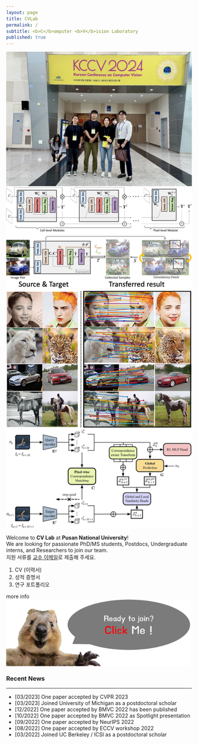 ```yaml
---
layout: page
title: CVLab
permalink: /
subtitle: <b>C</b>omputer <b>V</b>ision Laboratory
published: true
---
```


<!-- 슬라이더 추가 -->
<div class="slider">
  <div><img src="https://raw.githubusercontent.com/pnu-computer-vision-lab/pnu-computer-vision-lab.github.io/main/img/main_1.jpg" alt="KCCV 2024"></div>
  <div>
    <a href="https://ieeexplore.ieee.org/document/9594706" target="_blank">
      <img src="https://raw.githubusercontent.com/pnu-computer-vision-lab/pnu-computer-vision-lab.github.io/main/img/main_2.png" alt="Pyramidal Semantic Correspondence Networks">
    </a>
  </div>
  <div>
    <a href="https://bmvc2022.mpi-inf.mpg.de/1053.pdf" target="_blank">
      <img src="https://raw.githubusercontent.com/pnu-computer-vision-lab/pnu-computer-vision-lab.github.io/main/img/main_3.png" alt="COAT: Correspondence-driven Object Appearance Transfer">
    </a>
  </div>
  <div>
    <a href="https://openaccess.thecvf.com//content/CVPR2023/papers/Choi_Local-Guided_Global_Paired_Similarity_Representation_for_Visual_Reinforcement_Learning_CVPR_2023_paper.pdf" target="_blank">
      <img src="https://raw.githubusercontent.com/pnu-computer-vision-lab/pnu-computer-vision-lab.github.io/main/img/main_4.jpg" alt="Local-guided Global: Paired Similarity Representation for Visual Reinforcement Learning">
    </a>
  </div>
</div>

Welcome to **CV Lab** at **Pusan National University**!  
We are looking for passionate PhD/MS students, Postdocs, Undergraduate interns, and Researchers to join our team.  
지원 서류를 [교수 이메일](srjeonn@pusan.ac.kr)로 제출해 주세요.  
1. CV (이력서)
2. 성적 증명서
3. 연구 포트폴리오  

more info <a href="https://pnu-computer-vision-lab.github.io/people/joinus/">
    <img src="https://raw.githubusercontent.com/pnu-computer-vision-lab/pnu-computer-vision-lab.github.io/main/img/click.png" width="500" style="display: block; margin-left: 0;" />
</a>


### Recent News
<hr>

- [03/2023] One paper accepted by CVPR 2023
- [03/2023] Joined University of Michigan as a postdoctoral scholar
- [12/2022] One paper accepted by BMVC 2022 has been published
- [10/2022] One paper accepted by BMVC 2022 as Spotlight presentation
- [09/2022] One paper accepted by NeurIPS 2022
- [08/2022] One paper accepted by ECCV workshop 2022
- [03/2022] Joined UC Berkeley / ICSI as a postdoctoral scholar



